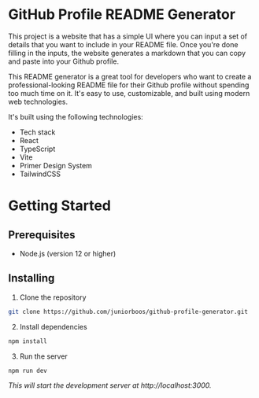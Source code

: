 # GitHub Profile README Generator

This project is a website that has a simple UI where you can input a set of details that you want to include in your README file. Once you're done filling in the inputs, the website generates a markdown that you can copy and paste into your Github profile.

This README generator is a great tool for developers who want to create a professional-looking README file for their Github profile without spending too much time on it. It's easy to use, customizable, and built using modern web technologies.

It's built using the following technologies:

- Tech stack
- React
- TypeScript
- Vite
- Primer Design System
- TailwindCSS

# Getting Started

## Prerequisites

- Node.js (version 12 or higher)

## Installing

1. Clone the repository

```bash
git clone https://github.com/juniorboos/github-profile-generator.git
```

2. Install dependencies

```bash
npm install
```

3. Run the server

```bash
npm run dev
```

_This will start the development server at http://localhost:3000._
